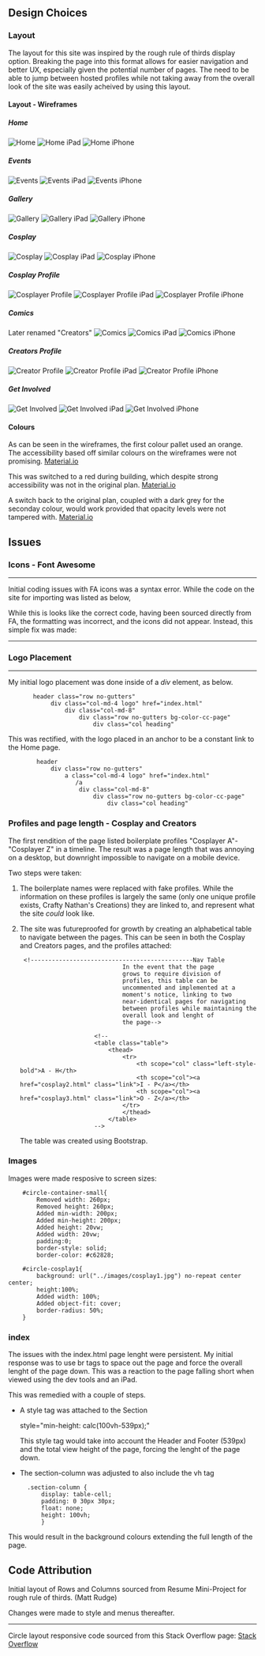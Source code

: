 ## Design Choices

### Layout

The layout for this site was inspired by the rough rule of thirds display option.
Breaking the page into this format allows for easier navigation and better UX, 
especially given the potential number of pages. The need to be able to jump between
hosted profiles while not taking away from the overall look of the site was easily
acheived by using this layout. 

#### Layout - Wireframes

##### Home
![Home](assets/images/wireframes/Home.png)
![Home iPad](assets/images/wireframes/HomeiPad.png)
![Home iPhone](assets/images/wireframes/HomeiPhone.png)

##### Events
![Events](assets/images/wireframes/Events_1.png)
![Events iPad](assets/images/wireframes/EventsiPad.png)
![Events iPhone](assets/images/wireframes/EventsiPhone.png)

##### Gallery
![Gallery](assets/images/wireframes/Gallery_1.png)
![Gallery iPad](assets/images/wireframes/GalleryiPad.png)
![Gallery iPhone](assets/images/wireframes/GalleryiPhone.png)

##### Cosplay
![Cosplay](assets/images/wireframes/Cosplay_1.png)
![Cosplay iPad](assets/images/wireframes/CosplayiPad.png)
![Cosplay iPhone](assets/images/wireframes/CosplayiPhone.png)

##### Cosplay Profile
![Cosplayer Profile](assets/images/wireframes/CosplayProfile.png)
![Cosplayer Profile iPad](assets/images/wireframes/CosplayProfileiPad.png)
![Cosplayer Profile iPhone](assets/images/wireframes/CosplayProfileiPhone.png)

##### Comics
Later renamed "Creators"
![Comics](assets/images/wireframes/Comics.png)
![Comics iPad](assets/images/wireframes/ComicsiPad.png)
![Comics iPhone](assets/images/wireframes/ComicsiPhone.png)

##### Creators Profile
![Creator Profile](assets/images/wireframes/CreatorProfile.png)
![Creator Profile iPad](assets/images/wireframes/CreatorProfileiPad.png)
![Creator Profile iPhone](assets/images/wireframes/CreatorProfileiPhone.png)

##### Get Involved
![Get Involved](assets/images/wireframes/GetInvolved.png)
![Get Involved iPad](assets/images/wireframes/GetInvolved.png)
![Get Involved iPhone](assets/images/wireframes/GetInvolved.png)

#### Colours

As can be seen in the wireframes, the first colour pallet used an orange.
The accessibility based off similar colours on the wireframes were not promising.
[Material.io](https://material.io/resources/color/#!/?view.left=1&view.right=1&primary.color=c66625)

This was switched to a red during building, which despite strong accessibility was not 
in the original plan.
[Material.io](https://material.io/resources/color/#!/?view.left=1&view.right=1&primary.color=c62828)

A switch back to the original plan, coupled with a dark grey for the seconday colour, would work
provided that opacity levels were not tampered with.
[Material.io](https://material.io/resources/color/#!/?view.left=1&view.right=1&primary.color=c5520f)

## Issues

### Icons - Font Awesome

---

Initial coding issues with FA icons was a syntax error. While the 
code on the site for importing was listed as below, 

<i class=" fas fa-home" aria-hidden="true"></i>

While this is looks like the correct code, having been sourced directly from FA, 
the formatting was incorrect, and the icons did not appear. Instead, this simple
fix was made:

<i class=" fa fa-home" aria-hidden="true"></i>

---

### Logo Placement

---

My initial logo placement was done inside of a <i>div</i> element, as below.

           header class="row no-gutters"
		        div class="col-md-4 logo" href="index.html"
		            div class="col-md-8"
		                div class="row no-gutters bg-color-cc-page"
		                    div class="col heading"

This was rectified, with the logo placed in an anchor to be a constant link 
to the Home page.

            header
                div class="row no-gutters"
                    a class="col-md-4 logo" href="index.html"
                       /a
                        div class="col-md-8"
                            div class="row no-gutters bg-color-cc-page"
                                div class="col heading"

### Profiles and page length - Cosplay and Creators

The first rendition of the page listed boilerplate profiles "Cosplayer A"-"Cosplayer Z"
in a timeline. The result was a page length that was annoying on a desktop, but downright 
impossible to navigate on a mobile device.

Two steps were taken:

1. The boilerplate names were replaced with fake profiles. While the information
on these profiles is largely the same (only one unique profile exists, Crafty Nathan's Creations)
they are linked to, and represent what the site *could* look like.

2. The site was futureproofed for growth by creating an alphabetical table to navigate
between the pages. This can be seen in both the Cosplay and Creators pages, and the profiles attached:


        <!----------------------------------------------Nav Table
                                    In the event that the page 
                                    grows to require division of 
                                    profiles, this table can be 
                                    uncommented and implemented at a 
                                    moment's notice, linking to two 
                                    near-identical pages for navigating 
                                    between profiles while maintaining the 
                                    overall look and lenght of 
                                    the page-->

                            <!--
                            <table class="table">
                                <thead>
                                    <tr>
                                        <th scope="col" class="left-style-bold">A - H</th>
                                        <th scope="col"><a href="cosplay2.html" class="link">I - P</a></th>
                                        <th scope="col"><a href="cosplay3.html" class="link">O - Z</a></th>
                                    </tr>
                                    </thead>
                                </table>      
                            --> 

    The table was created using Bootstrap.

### Images

Images were made resposive to screen sizes: 

        #circle-container-small{
		    Removed width: 260px;
		    Removed height: 260px;
		    Added min-width: 200px;
		    Added min-height: 200px;
		    Added height: 20vw;
		    Added width: 20vw;
		    padding:0;
		    border-style: solid;
		    border-color: #c62828;
	
		#circle-cosplay1{
		    background: url("../images/cosplay1.jpg") no-repeat center center;
		    height:100%;
		    Added width: 100%;
		    Added object-fit: cover;
		    border-radius: 50%;
		}

### index

The issues with the index.html page lenght were persistent. My initial response was to 
use br tags to space out the page and force the overall lenght of the page down. This was 
a reaction to the page falling short when viewed using the dev tools and an iPad.

This was remedied with a couple of steps.
- A style tag was attached to the Section
     
     style="min-height: calc(100vh-539px);"

  This style tag would take into account the Header and Footer (539px) and the 
  total view height of the page, forcing the lenght of the page down. 

- The section-column was adjusted to also include the vh tag

    
        .section-column {
            display: table-cell;
            padding: 0 30px 30px;
            float: none;
            height: 100vh;
            }
    
This would result in the background colours extending the full length of the page.


## Code Attribution

Initial layout of Rows and Columns sourced from Resume 
Mini-Project for rough rule of thirds. (Matt Rudge)

Changes were made to style and menus thereafter.

---

Circle layout responsive code sourced from this Stack Overflow page: 
[Stack Overflow](https://stackoverflow.com/questions/41570348/responsive-circle-and-image-fit-on-circle)


